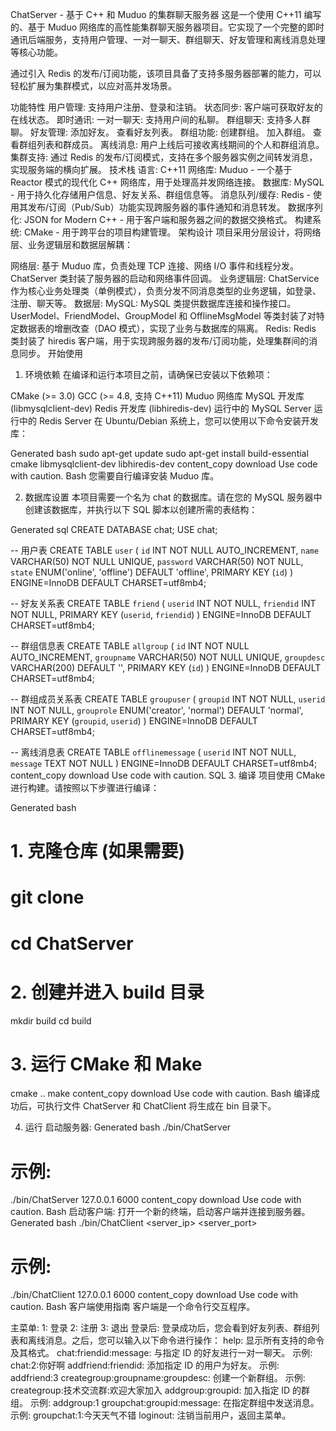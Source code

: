 ChatServer - 基于 C++ 和 Muduo 的集群聊天服务器
这是一个使用 C++11 编写的、基于 Muduo 网络库的高性能集群聊天服务器项目。它实现了一个完整的即时通讯后端服务，支持用户管理、一对一聊天、群组聊天、好友管理和离线消息处理等核心功能。

通过引入 Redis 的发布/订阅功能，该项目具备了支持多服务器部署的能力，可以轻松扩展为集群模式，以应对高并发场景。

功能特性
用户管理: 支持用户注册、登录和注销。
状态同步: 客户端可获取好友的在线状态。
即时通讯:
一对一聊天: 支持用户间的私聊。
群组聊天: 支持多人群聊。
好友管理:
添加好友。
查看好友列表。
群组功能:
创建群组。
加入群组。
查看群组列表和群成员。
离线消息: 用户上线后可接收离线期间的个人和群组消息。
集群支持: 通过 Redis 的发布/订阅模式，支持在多个服务器实例之间转发消息，实现服务端的横向扩展。
技术栈
语言: C++11
网络库: Muduo - 一个基于 Reactor 模式的现代化 C++ 网络库，用于处理高并发网络连接。
数据库: MySQL - 用于持久化存储用户信息、好友关系、群组信息等。
消息队列/缓存: Redis - 使用其发布/订阅（Pub/Sub）功能实现跨服务器的事件通知和消息转发。
数据序列化: JSON for Modern C++ - 用于客户端和服务器之间的数据交换格式。
构建系统: CMake - 用于跨平台的项目构建管理。
架构设计
项目采用分层设计，将网络层、业务逻辑层和数据层解耦：

网络层: 基于 Muduo 库，负责处理 TCP 连接、网络 I/O 事件和线程分发。ChatServer 类封装了服务器的启动和网络事件回调。
业务逻辑层: ChatService 作为核心业务处理类（单例模式），负责分发不同消息类型的业务逻辑，如登录、注册、聊天等。
数据层:
MySQL: MySQL 类提供数据库连接和操作接口。UserModel、FriendModel、GroupModel 和 OfflineMsgModel 等类封装了对特定数据表的增删改查（DAO 模式），实现了业务与数据库的隔离。
Redis: Redis 类封装了 hiredis 客户端，用于实现跨服务器的发布/订阅功能，处理集群间的消息同步。
开始使用
1. 环境依赖
在编译和运行本项目之前，请确保已安装以下依赖项：

CMake (>= 3.0)
GCC (>= 4.8, 支持 C++11)
Muduo 网络库
MySQL 开发库 (libmysqlclient-dev)
Redis 开发库 (libhiredis-dev)
运行中的 MySQL Server
运行中的 Redis Server
在 Ubuntu/Debian 系统上，您可以使用以下命令安装开发库：

Generated bash
sudo apt-get update
sudo apt-get install build-essential cmake libmysqlclient-dev libhiredis-dev
content_copy
download
Use code with caution.
Bash
您需要自行编译安装 Muduo 库。

2. 数据库设置
本项目需要一个名为 chat 的数据库。请在您的 MySQL 服务器中创建该数据库，并执行以下 SQL 脚本以创建所需的表结构：

Generated sql
CREATE DATABASE chat;
USE chat;

-- 用户表
CREATE TABLE `user` (
  `id` INT NOT NULL AUTO_INCREMENT,
  `name` VARCHAR(50) NOT NULL UNIQUE,
  `password` VARCHAR(50) NOT NULL,
  `state` ENUM('online', 'offline') DEFAULT 'offline',
  PRIMARY KEY (`id`)
) ENGINE=InnoDB DEFAULT CHARSET=utf8mb4;

-- 好友关系表
CREATE TABLE `friend` (
  `userid` INT NOT NULL,
  `friendid` INT NOT NULL,
  PRIMARY KEY (`userid`, `friendid`)
) ENGINE=InnoDB DEFAULT CHARSET=utf8mb4;

-- 群组信息表
CREATE TABLE `allgroup` (
  `id` INT NOT NULL AUTO_INCREMENT,
  `groupname` VARCHAR(50) NOT NULL UNIQUE,
  `groupdesc` VARCHAR(200) DEFAULT '',
  PRIMARY KEY (`id`)
) ENGINE=InnoDB DEFAULT CHARSET=utf8mb4;

-- 群组成员关系表
CREATE TABLE `groupuser` (
  `groupid` INT NOT NULL,
  `userid` INT NOT NULL,
  `grouprole` ENUM('creator', 'normal') DEFAULT 'normal',
  PRIMARY KEY (`groupid`, `userid`)
) ENGINE=InnoDB DEFAULT CHARSET=utf8mb4;

-- 离线消息表
CREATE TABLE `offlinemessage` (
  `userid` INT NOT NULL,
  `message` TEXT NOT NULL
) ENGINE=InnoDB DEFAULT CHARSET=utf8mb4;
content_copy
download
Use code with caution.
SQL
3. 编译
项目使用 CMake 进行构建。请按照以下步骤进行编译：

Generated bash
# 1. 克隆仓库 (如果需要)
# git clone <your-repo-url>
# cd ChatServer

# 2. 创建并进入 build 目录
mkdir build
cd build

# 3. 运行 CMake 和 Make
cmake ..
make
content_copy
download
Use code with caution.
Bash
编译成功后，可执行文件 ChatServer 和 ChatClient 将生成在 bin 目录下。

4. 运行
启动服务器:
Generated bash
./bin/ChatServer <ip> <port>
# 示例:
./bin/ChatServer 127.0.0.1 6000
content_copy
download
Use code with caution.
Bash
启动客户端:
打开一个新的终端，启动客户端并连接到服务器。
Generated bash
./bin/ChatClient <server_ip> <server_port>
# 示例:
./bin/ChatClient 127.0.0.1 6000
content_copy
download
Use code with caution.
Bash
客户端使用指南
客户端是一个命令行交互程序。

主菜单:
1: 登录
2: 注册
3: 退出
登录后:
登录成功后，您会看到好友列表、群组列表和离线消息。之后，您可以输入以下命令进行操作：
help: 显示所有支持的命令及其格式。
chat:friendid:message: 与指定 ID 的好友进行一对一聊天。
示例: chat:2:你好啊
addfriend:friendid: 添加指定 ID 的用户为好友。
示例: addfriend:3
creategroup:groupname:groupdesc: 创建一个新群组。
示例: creategroup:技术交流群:欢迎大家加入
addgroup:groupid: 加入指定 ID 的群组。
示例: addgroup:1
groupchat:groupid:message: 在指定群组中发送消息。
示例: groupchat:1:今天天气不错
loginout: 注销当前用户，返回主菜单。
